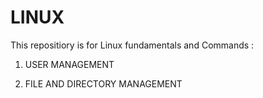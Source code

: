 # LINUX
This repositiory is for Linux fundamentals and Commands : 

1. USER MANAGEMENT

2. FILE AND DIRECTORY MANAGEMENT

